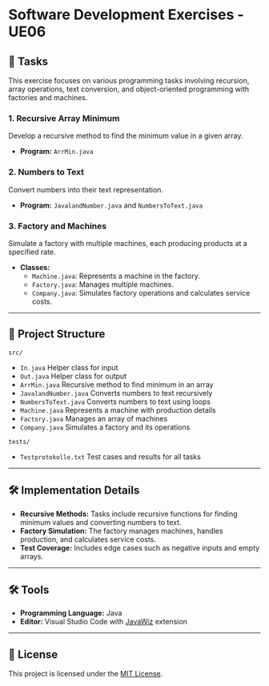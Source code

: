 # Software Development Exercises - UE06  

## 📜 Tasks  
This exercise focuses on various programming tasks involving recursion, array operations, text conversion, and object-oriented programming with factories and machines.  

### 1. Recursive Array Minimum  
Develop a recursive method to find the minimum value in a given array.  
- **Program:** `ArrMin.java`  

### 2. Numbers to Text  
Convert numbers into their text representation.  
- **Program:** `JavalandNumber.java` and `NumbersToText.java`  

### 3. Factory and Machines  
Simulate a factory with multiple machines, each producing products at a specified rate.  
- **Classes:**  
  - `Machine.java`: Represents a machine in the factory.  
  - `Factory.java`: Manages multiple machines.  
  - `Company.java`: Simulates factory operations and calculates service costs.  

---

## 📂 Project Structure  

``src/``

- ``In.java`` Helper class for input  
- ``Out.java`` Helper class for output  
- ``ArrMin.java`` Recursive method to find minimum in an array  
- ``JavalandNumber.java`` Converts numbers to text recursively  
- ``NumbersToText.java`` Converts numbers to text using loops  
- ``Machine.java`` Represents a machine with production details  
- ``Factory.java`` Manages an array of machines  
- ``Company.java`` Simulates a factory and its operations  

``tests/``

- ``Testprotokolle.txt`` Test cases and results for all tasks  

---

## 🛠 Implementation Details  
- **Recursive Methods:** Tasks include recursive functions for finding minimum values and converting numbers to text.  
- **Factory Simulation:** The factory manages machines, handles production, and calculates service costs.  
- **Test Coverage:** Includes edge cases such as negative inputs and empty arrays.  

---

## 🛠 Tools  
- **Programming Language:** Java  
- **Editor:** Visual Studio Code with [JavaWiz](https://github.com/SSW-JKU/javawiz) extension  

---

## 📝 License  
This project is licensed under the [MIT License](LICENSE).
